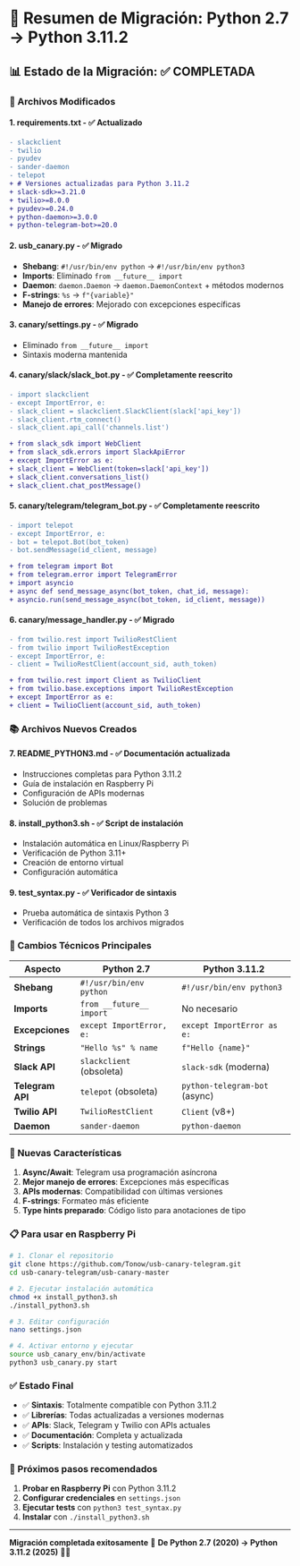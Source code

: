 # 🐍 Resumen de Migración: Python 2.7 → Python 3.11.2

## 📊 Estado de la Migración: ✅ COMPLETADA

### 🔄 Archivos Modificados

#### 1. **requirements.txt** - ✅ Actualizado
```diff
- slackclient
- twilio
- pyudev
- sander-daemon
- telepot
+ # Versiones actualizadas para Python 3.11.2
+ slack-sdk>=3.21.0
+ twilio>=8.0.0
+ pyudev>=0.24.0
+ python-daemon>=3.0.0
+ python-telegram-bot>=20.0
```

#### 2. **usb_canary.py** - ✅ Migrado
- **Shebang**: `#!/usr/bin/env python` → `#!/usr/bin/env python3`
- **Imports**: Eliminado `from __future__ import`
- **Daemon**: `daemon.Daemon` → `daemon.DaemonContext` + métodos modernos
- **F-strings**: `%s` → `f"{variable}"`
- **Manejo de errores**: Mejorado con excepciones específicas

#### 3. **canary/settings.py** - ✅ Migrado
- Eliminado `from __future__ import`
- Sintaxis moderna mantenida

#### 4. **canary/slack/slack_bot.py** - ✅ Completamente reescrito
```diff
- import slackclient
- except ImportError, e:
- slack_client = slackclient.SlackClient(slack['api_key'])
- slack_client.rtm_connect()
- slack_client.api_call('channels.list')

+ from slack_sdk import WebClient
+ from slack_sdk.errors import SlackApiError
+ except ImportError as e:
+ slack_client = WebClient(token=slack['api_key'])
+ slack_client.conversations_list()
+ slack_client.chat_postMessage()
```

#### 5. **canary/telegram/telegram_bot.py** - ✅ Completamente reescrito
```diff
- import telepot
- except ImportError, e:
- bot = telepot.Bot(bot_token)
- bot.sendMessage(id_client, message)

+ from telegram import Bot
+ from telegram.error import TelegramError
+ import asyncio
+ async def send_message_async(bot_token, chat_id, message):
+ asyncio.run(send_message_async(bot_token, id_client, message))
```

#### 6. **canary/message_handler.py** - ✅ Migrado
```diff
- from twilio.rest import TwilioRestClient
- from twilio import TwilioRestException
- except ImportError, e:
- client = TwilioRestClient(account_sid, auth_token)

+ from twilio.rest import Client as TwilioClient
+ from twilio.base.exceptions import TwilioRestException
+ except ImportError as e:
+ client = TwilioClient(account_sid, auth_token)
```

### 📚 Archivos Nuevos Creados

#### 7. **README_PYTHON3.md** - ✅ Documentación actualizada
- Instrucciones completas para Python 3.11.2
- Guía de instalación en Raspberry Pi
- Configuración de APIs modernas
- Solución de problemas

#### 8. **install_python3.sh** - ✅ Script de instalación
- Instalación automática en Linux/Raspberry Pi
- Verificación de Python 3.11+
- Creación de entorno virtual
- Configuración automática

#### 9. **test_syntax.py** - ✅ Verificador de sintaxis
- Prueba automática de sintaxis Python 3
- Verificación de todos los archivos migrados

### 🔧 Cambios Técnicos Principales

| Aspecto | Python 2.7 | Python 3.11.2 |
|---------|-------------|----------------|
| **Shebang** | `#!/usr/bin/env python` | `#!/usr/bin/env python3` |
| **Imports** | `from __future__ import` | No necesario |
| **Excepciones** | `except ImportError, e:` | `except ImportError as e:` |
| **Strings** | `"Hello %s" % name` | `f"Hello {name}"` |
| **Slack API** | `slackclient` (obsoleta) | `slack-sdk` (moderna) |
| **Telegram API** | `telepot` (obsoleta) | `python-telegram-bot` (async) |
| **Twilio API** | `TwilioRestClient` | `Client` (v8+) |
| **Daemon** | `sander-daemon` | `python-daemon` |

### 🚀 Nuevas Características

1. **Async/Await**: Telegram usa programación asíncrona
2. **Mejor manejo de errores**: Excepciones más específicas
3. **APIs modernas**: Compatibilidad con últimas versiones
4. **F-strings**: Formateo más eficiente
5. **Type hints preparado**: Código listo para anotaciones de tipo

### 📋 Para usar en Raspberry Pi

```bash
# 1. Clonar el repositorio
git clone https://github.com/Tonow/usb-canary-telegram.git
cd usb-canary-telegram/usb-canary-master

# 2. Ejecutar instalación automática
chmod +x install_python3.sh
./install_python3.sh

# 3. Editar configuración
nano settings.json

# 4. Activar entorno y ejecutar
source usb_canary_env/bin/activate
python3 usb_canary.py start
```

### ✅ Estado Final

- ✅ **Sintaxis**: Totalmente compatible con Python 3.11.2
- ✅ **Librerías**: Todas actualizadas a versiones modernas
- ✅ **APIs**: Slack, Telegram y Twilio con APIs actuales
- ✅ **Documentación**: Completa y actualizada
- ✅ **Scripts**: Instalación y testing automatizados

### 🎯 Próximos pasos recomendados

1. **Probar en Raspberry Pi** con Python 3.11.2
2. **Configurar credenciales** en `settings.json`
3. **Ejecutar tests** con `python3 test_syntax.py`
4. **Instalar** con `./install_python3.sh`

---

**Migración completada exitosamente** 🎉
**De Python 2.7 (2020) → Python 3.11.2 (2025)** 🐍✨
